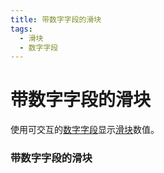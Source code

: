 ```yaml
---
title: 带数字字段的滑块
tags:
  - 滑块
  - 数字字段
---
```


# 带数字字段的滑块

<Description>

使用可交互的[数字字段](/zh/docs/components/number-field)显示[滑块](/zh/docs/components/slider)数值。

</Description>

<Tags />

<ComponentPreview type="example"  name="SliderNumberField" />

<ExampleSection>

### 带数字字段的滑块

</ExampleSection>
